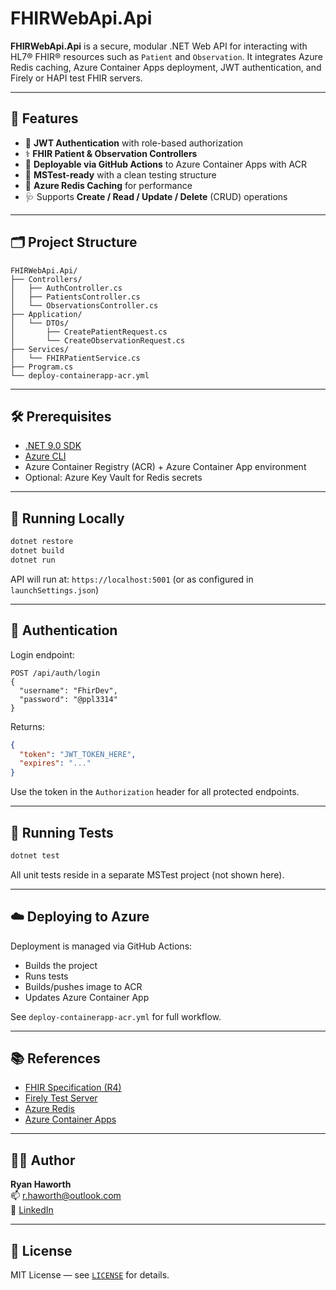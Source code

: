 # FHIRWebApi.Api

**FHIRWebApi.Api** is a secure, modular .NET Web API for interacting with HL7® FHIR® resources such as `Patient` and `Observation`. It integrates Azure Redis caching, Azure Container Apps deployment, JWT authentication, and Firely or HAPI test FHIR servers.

---

## 🔧 Features

- 🔐 **JWT Authentication** with role-based authorization
- ⚕️ **FHIR Patient & Observation Controllers**
- 🚀 **Deployable via GitHub Actions** to Azure Container Apps with ACR
- 🧪 **MSTest-ready** with a clean testing structure
- 💾 **Azure Redis Caching** for performance
- 🩺 Supports **Create / Read / Update / Delete** (CRUD) operations

---

## 🗂 Project Structure

```
FHIRWebApi.Api/
├── Controllers/
│   ├── AuthController.cs
│   ├── PatientsController.cs
│   └── ObservationsController.cs
├── Application/
│   └── DTOs/
│       ├── CreatePatientRequest.cs
│       └── CreateObservationRequest.cs
├── Services/
│   └── FHIRPatientService.cs
├── Program.cs
└── deploy-containerapp-acr.yml
```

---

## 🛠 Prerequisites

- [.NET 9.0 SDK](https://dotnet.microsoft.com/en-us/download/dotnet/9.0)
- [Azure CLI](https://learn.microsoft.com/en-us/cli/azure/install-azure-cli)
- Azure Container Registry (ACR) + Azure Container App environment
- Optional: Azure Key Vault for Redis secrets

---

## 🚀 Running Locally

```bash
dotnet restore
dotnet build
dotnet run
```

API will run at: `https://localhost:5001` (or as configured in `launchSettings.json`)

---

## 🔐 Authentication

Login endpoint:  
```
POST /api/auth/login
{
  "username": "FhirDev",
  "password": "@ppl3314"
}
```

Returns:
```json
{
  "token": "JWT_TOKEN_HERE",
  "expires": "..."
}
```

Use the token in the `Authorization` header for all protected endpoints.

---

## 🧪 Running Tests

```bash
dotnet test
```

All unit tests reside in a separate MSTest project (not shown here).

---

## ☁️ Deploying to Azure

Deployment is managed via GitHub Actions:
- Builds the project
- Runs tests
- Builds/pushes image to ACR
- Updates Azure Container App

See `deploy-containerapp-acr.yml` for full workflow.

---

## 📚 References

- [FHIR Specification (R4)](https://www.hl7.org/fhir/)
- [Firely Test Server](https://server.fire.ly/)
- [Azure Redis](https://learn.microsoft.com/en-us/azure/azure-cache-for-redis/)
- [Azure Container Apps](https://learn.microsoft.com/en-us/azure/container-apps/)

---

## 👨‍💻 Author

**Ryan Haworth**  
📫 [r.haworth@outlook.com](mailto:r.haworth@outlook.com)  
🔗 [LinkedIn](https://www.linkedin.com/in/ryan-haworth)

---

## 📄 License

MIT License — see [`LICENSE`](LICENSE) for details.